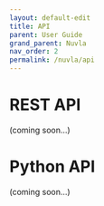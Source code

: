 ```yaml
---
layout: default-edit
title: API
parent: User Guide
grand_parent: Nuvla
nav_order: 2
permalink: /nuvla/api
---
```


# REST API

(coming soon...)

# Python API

(coming soon...)
